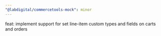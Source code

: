 ```yaml
---
"@labdigital/commercetools-mock": minor
---
```


feat: implement support for set line-item custom types and fields on carts and orders
